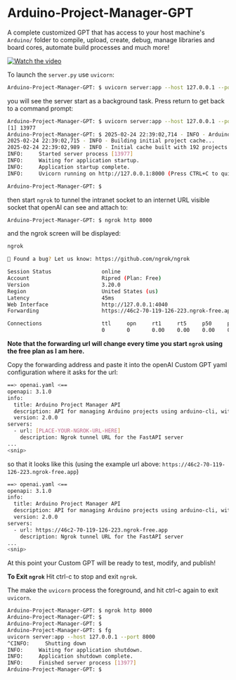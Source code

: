 # Arduino-Project-Manager-GPT
A complete customized GPT that has access to your host machine's `Arduino/` folder to compile, upload, create, debug, manage libraries and board cores, automate build processes and much more!

[![Watch the video](thumbnail.jpg)](https://www.youtube.com/watch?v=Hhlq1Eq2puk)

To launch the `server.py` use `uvicorn`:
```bash
Arduino-Project-Manager-GPT: $ uvicorn server:app --host 127.0.0.1 --port 8000 &
```
you will see the server start as a background task. Press return to get back to a command prompt:

```bash
Arduino-Project-Manager-GPT: $ uvicorn server:app --host 127.0.0.1 --port 8000 &
[1] 13977
Arduino-Project-Manager-GPT: $ 2025-02-24 22:39:02,714 - INFO - Arduino projects directory set to: /Users/username/Documents/Arduino
2025-02-24 22:39:02,715 - INFO - Building initial project cache...
2025-02-24 22:39:02,989 - INFO - Initial cache built with 192 projects.
INFO:     Started server process [13977]
INFO:     Waiting for application startup.
INFO:     Application startup complete.
INFO:     Uvicorn running on http://127.0.0.1:8000 (Press CTRL+C to quit)

Arduino-Project-Manager-GPT: $
```
then start `ngrok` to tunnel the intranet socket to an internet URL visible socket that openAI can see and attach to:

```bash
Arduino-Project-Manager-GPT: $ ngrok http 8000
```
and the ngrok screen will be displayed:

```bash
ngrok                                                                                                                                                (Ctrl+C to quit)

🐛 Found a bug? Let us know: https://github.com/ngrok/ngrok

Session Status                online
Account                       Ripred (Plan: Free)
Version                       3.20.0
Region                        United States (us)
Latency                       45ms
Web Interface                 http://127.0.0.1:4040
Forwarding                    https://46c2-70-119-126-223.ngrok-free.app -> http://localhost:8000

Connections                   ttl     opn     rt1     rt5     p50     p90
                              0       0       0.00    0.00    0.00    0.00
```

**Note that the forwarding url will change every time you start `ngrok` using the free plan as I am here.**

Copy the forwarding address and paste it into the openAI Custom GPT yaml configuration where it asks for the url:

```bash
==> openai.yaml <==
openapi: 3.1.0
info:
  title: Arduino Project Manager API
  description: API for managing Arduino projects using arduino-cli, with cached file listing and just-in-time file reading.
  version: 2.0.0
servers:
  - url: [PLACE-YOUR-NGROK-URL-HERE]
    description: Ngrok tunnel URL for the FastAPI server
...
<snip>
```

so that it looks like this (using the example url above: `https://46c2-70-119-126-223.ngrok-free.app`)
```bash
==> openai.yaml <==
openapi: 3.1.0
info:
  title: Arduino Project Manager API
  description: API for managing Arduino projects using arduino-cli, with cached file listing and just-in-time file reading.
  version: 2.0.0
servers:
  - url: https://46c2-70-119-126-223.ngrok-free.app
    description: Ngrok tunnel URL for the FastAPI server
...
<snip>
```

At this point your Custom GPT will be ready to test, modify, and publish!

**To Exit `ngrok`**
Hit ctrl-c to stop and exit `ngrok`.

The make the `uvicorn` process the foreground, and hit ctrl-c again to exit `uvicorn`.

```bash
Arduino-Project-Manager-GPT: $ ngrok http 8000
Arduino-Project-Manager-GPT: $
Arduino-Project-Manager-GPT: $
Arduino-Project-Manager-GPT: $ fg
uvicorn server:app --host 127.0.0.1 --port 8000
^CINFO:     Shutting down
INFO:     Waiting for application shutdown.
INFO:     Application shutdown complete.
INFO:     Finished server process [13977]
Arduino-Project-Manager-GPT: $
```
